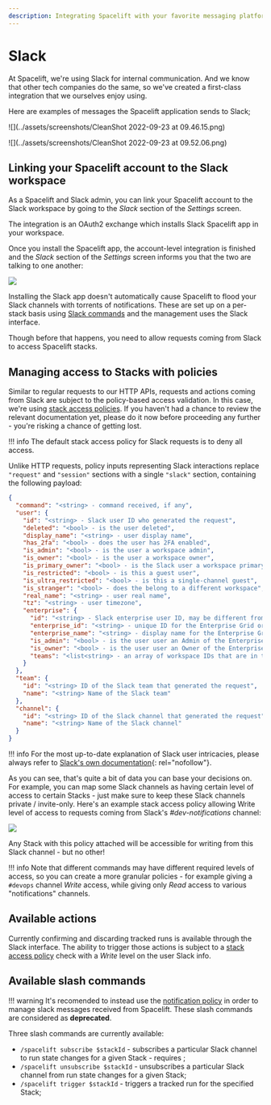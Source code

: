 ```yaml
---
description: Integrating Spacelift with your favorite messaging platform
---
```


# Slack

At Spacelift, we're using Slack for internal communication. And we know that other tech companies do the same, so we've created a first-class integration that we ourselves enjoy using.

Here are examples of messages the Spacelift application sends to Slack;

![](../assets/screenshots/CleanShot 2022-09-23 at 09.46.15.png)

![](../assets/screenshots/CleanShot 2022-09-23 at 09.52.06.png)

## Linking your Spacelift account to the Slack workspace

As a Spacelift and Slack admin, you can link your Spacelift account to the Slack workspace by going to the _Slack_ section of the _Settings_ screen.

The integration is an OAuth2 exchange which installs Slack Spacelift app in your workspace.

Once you install the Spacelift app, the account-level integration is finished and the _Slack_ section of the _Settings_ screen informs you that the two are talking to one another:

![](../assets/screenshots/Mouse_Highlight_Overlay_and_Slack_integration_·_spacelift-io.png)

Installing the Slack app doesn't automatically cause Spacelift to flood your Slack channels with torrents of notifications. These are set up on a per-stack basis using [Slack commands](slack.md#available-commands) and the management uses the Slack interface.

Though before that happens, you need to allow requests coming from Slack to access Spacelift stacks.

## Managing access to Stacks with policies

Similar to regular requests to our HTTP APIs, requests and actions coming from Slack are subject to the policy-based access validation. In this case, we're using [stack access policies](../concepts/policy/stack-access-policy.md). If you haven't had a chance to review the relevant documentation yet, please do it now before proceeding any further - you're risking a chance of getting lost.

!!! info
    The default stack access policy for Slack requests is to deny all access.

Unlike HTTP requests, policy inputs representing Slack interactions replace `"request"` and `"session"` sections with a single `"slack"` section, containing the following payload:

```json
{
  "command": "<string> - command received, if any",
  "user": {
    "id": "<string> - Slack user ID who generated the request",
    "deleted": "<bool> - is the user deleted",
    "display_name": "<string> - user display name",
    "has_2fa": "<bool> - does the user has 2FA enabled",
    "is_admin": "<bool> - is the user a workspace admin",
    "is_owner": "<bool> - is the user a workspace owner",
    "is_primary_owner": "<bool> - is the Slack user a workspace primary owner",
    "is_restricted": "<bool> - is this a guest user",
    "is_ultra_restricted": "<bool> - is this a single-channel guest",
    "is_stranger": "<bool> - does the belong to a different workspace",
    "real_name": "<string> - user real name",
    "tz": "<string> - user timezone",
    "enterprise": {
      "id": "<string> - Slack enterprise user ID, may be different from user.id",
      "enterprise_id": "<string> - unique ID for the Enterprise Grid organization this user belongs to",
      "enterprise_name": "<string> - display name for the Enterprise Grid organization",
      "is_admin": "<bool> - is the user user an Admin of the Enterprise Grid organization",
      "is_owner": "<bool> - is the user user an Owner of the Enterprise Grid organization",
      "teams": "<list<string> - an array of workspace IDs that are in the Enterprise Grid organization"
    }
  },
  "team": {
    "id": "<string> ID of the Slack team that generated the request",
    "name": "<string> Name of the Slack team"
  },
  "channel": {
    "id": "<string> ID of the Slack channel that generated the request",
    "name": "<string> Name of the Slack channel"
  }
}
```

!!! info
    For the most up-to-date explanation of Slack user intricacies, please always refer to [Slack's own documentation](https://api.slack.com/types/user){: rel="nofollow"}.

As you can see, that's quite a bit of data you can base your decisions on. For example, you can map some Slack channels as having certain level of access to certain Stacks - just make sure to keep these Slack channels private / invite-only. Here's an example stack access policy allowing Write level of access to requests coming from Slack's _#dev-notifications_ channel:

![](../assets/screenshots/Manage_stacks_from__dev-notifications_·_spacelift-io.png)

Any Stack with this policy attached will be accessible for writing from this Slack channel - but no other!

!!! info
    Note that different commands may have different required levels of access, so you can create a more granular policies - for example giving a `#devops` channel _Write_ access, while giving only _Read_ access to various "notifications" channels.

## Available actions

Currently confirming and discarding tracked runs is available through the Slack interface. The ability to trigger those actions is subject to a [stack access policy](../concepts/policy/stack-access-policy.md) check with a _Write_ level on the user Slack info.

## Available slash commands

!!! warning
    It's recomended to instead use the [notification policy](../concepts/policy/notification-policy.md) in order to
    manage slack messages received from Spacelift. These slash commands are considered as **deprecated**.

Three slash commands are currently available:

- `/spacelift subscribe $stackId` - subscribes a particular Slack channel to run state changes for a given Stack - requires ;
- `/spacelift unsubscribe $stackId` - unsubscribes a particular Slack channel from run state changes for a given Stack;
- `/spacelift trigger $stackId` - triggers a tracked run for the specified Stack;
